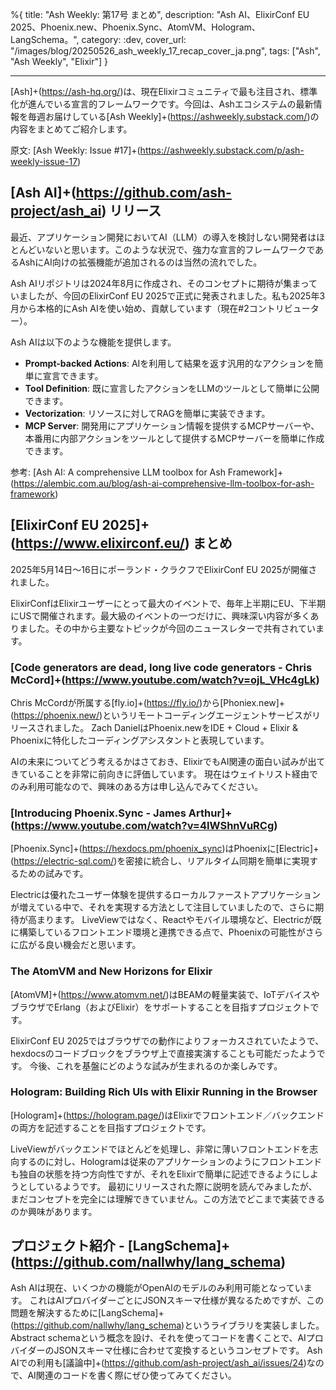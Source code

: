 %{
title: "Ash Weekly: 第17号 まとめ",
description: "Ash AI、ElixirConf EU 2025、Phoenix.new、Phoenix.Sync、AtomVM、Hologram、LangSchema。",
category: :dev,
cover_url: "/images/blog/20250526_ash_weekly_17_recap_cover_ja.png",
tags: ["Ash", "Ash Weekly", "Elixir"]
}

---

[Ash]+(https://ash-hq.org/)は、現在Elixirコミュニティで最も注目され、標準化が進んでいる宣言的フレームワークです。今回は、Ashエコシステムの最新情報を毎週お届けしている[Ash Weekly]+(https://ashweekly.substack.com/)の内容をまとめてご紹介します。

原文: [Ash Weekly: Issue #17]+(https://ashweekly.substack.com/p/ash-weekly-issue-17)

## [Ash AI]+(https://github.com/ash-project/ash_ai) リリース

最近、アプリケーション開発においてAI（LLM）の導入を検討しない開発者はほとんどいないと思います。このような状況で、強力な宣言的フレームワークであるAshにAI向けの拡張機能が追加されるのは当然の流れでした。

Ash AIリポジトリは2024年8月に作成され、そのコンセプトに期待が集まっていましたが、今回のElixirConf EU 2025で正式に発表されました。私も2025年3月から本格的にAsh AIを使い始め、貢献しています（現在#2コントリビューター）。

Ash AIは以下のような機能を提供します。

- **Prompt-backed Actions**: AIを利用して結果を返す汎用的なアクションを簡単に宣言できます。
- **Tool Definition**: 既に宣言したアクションをLLMのツールとして簡単に公開できます。
- **Vectorization**: リソースに対してRAGを簡単に実装できます。
- **MCP Server**: 開発用にアプリケーション情報を提供するMCPサーバーや、本番用に内部アクションをツールとして提供するMCPサーバーを簡単に作成できます。

参考: [Ash AI: A comprehensive LLM toolbox for Ash Framework]+(https://alembic.com.au/blog/ash-ai-comprehensive-llm-toolbox-for-ash-framework)

## [ElixirConf EU 2025]+(https://www.elixirconf.eu/) まとめ

2025年5月14日〜16日にポーランド・クラクフでElixirConf EU 2025が開催されました。

ElixirConfはElixirユーザーにとって最大のイベントで、毎年上半期にEU、下半期にUSで開催されます。最大級のイベントの一つだけに、興味深い内容が多くありました。その中から主要なトピックが今回のニュースレターで共有されています。

### [Code generators are dead, long live code generators - Chris McCord]+(https://www.youtube.com/watch?v=ojL_VHc4gLk)

Chris McCordが所属する[fly.io]+(https://fly.io/)から[Phoniex.new]+(https://phoenix.new/)というリモートコーディングエージェントサービスがリリースされました。
Zach DanielはPhoenix.newをIDE + Cloud + Elixir & Phoenixに特化したコーディングアシスタントと表現しています。

AIの未来についてどう考えるかはさておき、ElixirでもAI関連の面白い試みが出てきていることを非常に前向きに評価しています。
現在はウェイトリスト経由でのみ利用可能なので、興味のある方は申し込んでみてください。

### [Introducing Phoenix.Sync - James Arthur]+(https://www.youtube.com/watch?v=4IWShnVuRCg)

[Phoenix.Sync]+(https://hexdocs.pm/phoenix_sync)はPhoenixに[Electric]+(https://electric-sql.com/)を密接に統合し、リアルタイム同期を簡単に実現するための試みです。

Electricは優れたユーザー体験を提供するローカルファーストアプリケーションが増えている中で、それを実現する方法として注目していましたので、さらに期待が高まります。
LiveViewではなく、Reactやモバイル環境など、Electricが既に構築しているフロントエンド環境と連携できる点で、Phoenixの可能性がさらに広がる良い機会だと思います。

### The AtomVM and New Horizons for Elixir

[AtomVM]+(https://www.atomvm.net/)はBEAMの軽量実装で、IoTデバイスやブラウザでErlang（およびElixir）をサポートすることを目指すプロジェクトです。

ElixirConf EU 2025ではブラウザでの動作によりフォーカスされていたようで、hexdocsのコードブロックをブラウザ上で直接実演することも可能だったようです。
今後、これを基盤にどのような試みが生まれるのか楽しみです。

### Hologram: Building Rich UIs with Elixir Running in the Browser

[Hologram]+(https://hologram.page/)はElixirでフロントエンド／バックエンドの両方を記述することを目指すプロジェクトです。

LiveViewがバックエンドでほとんどを処理し、非常に薄いフロントエンドを志向するのに対し、Hologramは従来のアプリケーションのようにフロントエンドも独自の状態を持つ方向性ですが、それをElixirで簡単に記述できるようにしようとしているようです。
最初にリリースされた際に説明を読んでみましたが、まだコンセプトを完全には理解できていません。この方法でどこまで実装できるのか興味があります。

## プロジェクト紹介 - [LangSchema]+(https://github.com/nallwhy/lang_schema)

Ash AIは現在、いくつかの機能がOpenAIのモデルのみ利用可能となっています。
これはAIプロバイダーごとにJSONスキーマ仕様が異なるためですが、この問題を解決するために[LangSchema]+(https://github.com/nallwhy/lang_schema)というライブラリを実装しました。
Abstract schemaという概念を設け、それを使ってコードを書くことで、AIプロバイダーのJSONスキーマ仕様に合わせて変換するというコンセプトです。
Ash AIでの利用も[議論中]+(https://github.com/ash-project/ash_ai/issues/24)なので、AI関連のコードを書く際にぜひ使ってみてください。
